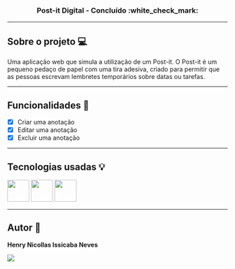 <h3 align="center">Post-it Digital - Concluído :white_check_mark:</h3>

---

## Sobre o projeto :computer:

Uma aplicação web que simula a utilização de um Post-it. O Post-it é um pequeno pedaço de papel com uma tira adesiva, 
criado para permitir que as pessoas escrevam lembretes temporários sobre datas ou tarefas.

---

## Funcionalidades :wrench:
- [x] Criar uma anotação
- [x] Editar uma anotação
- [x] Excluir uma anotação

---

## Tecnologias usadas :bulb:
<div display="flex" gap="16px">
  <img width="50px" height="50px" src="https://cdn.jsdelivr.net/gh/devicons/devicon@latest/icons/html5/html5-original.svg" />
  <img width="50px" height="50px" src="https://cdn.jsdelivr.net/gh/devicons/devicon@latest/icons/css3/css3-original.svg" />
  <img width="50px" height="50px" src="https://cdn.jsdelivr.net/gh/devicons/devicon@latest/icons/javascript/javascript-original.svg" />
</div>

---

## Autor :raising_hand:
<p><b>Henry Nicollas Issicaba Neves</b></p>
<div display="flex">
  <a href="https://www.linkedin.com/in/henry-nicollas-issicaba-neves-05a54024a?utm_source=share&utm_campaign=share_via&utm_content=profile&utm_medium=android_app"><img src="https://img.shields.io/badge/LinkedIn-0077B5?style=for-the-badge&logo=linkedin&logoColor=white"></a>
</div>
          
          
          
